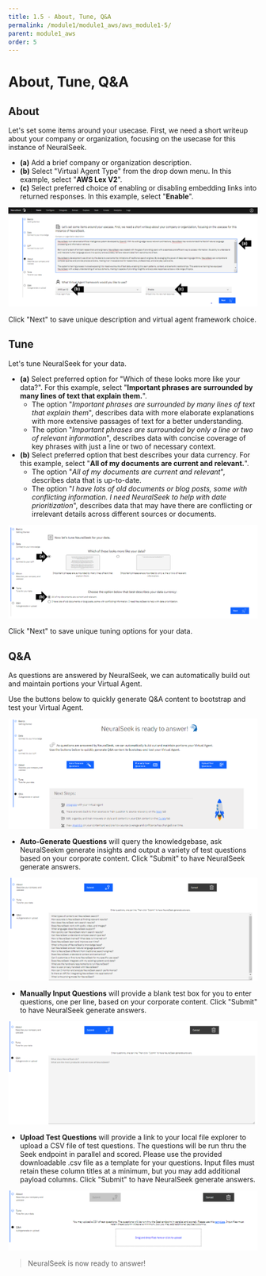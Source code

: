 ```yaml
---
title: 1.5 - About, Tune, Q&A
permalink: /module1/module1_aws/aws_module1-5/
parent: module1_aws
order: 5
---
```


# About, Tune, Q&A

## About

Let's set some items around your usecase. First, we need a short writeup about your company or organization, focusing on the usecase for this instance of NeuralSeek.

- **(a)** Add a brief company or organization description. 
- **(b)** Select "Virtual Agent Type" from the drop down menu. In this example, select "**AWS Lex V2**".
- **(c)** Select preferred choice of enabling or disabling embedding links into returned responses. In this example, select "**Enable**". 

![image1](images/1.5.1.png)

Click "Next" to save unique description and virtual agent framework choice. 

## Tune

Let's tune NeuralSeek for your data.

- **(a)** Select preferred option for "Which of these looks more like your data?". For this example, select "**Important phrases are surrounded by many lines of text that explain them.**". 
    - The option "*Important phrases are surrounded by many lines of text that explain them*", describes data with more elaborate explanations with more extensive passages of text for a better understanding.  
    - The option "*Important phrases are surrounded by only a line or two of relevant information*", describes data with concise coverage of key phrases with just a line or two of necessary context. 
- **(b)** Select preferred option that best describes your data currency. For this example, select "**All of my documents are current and relevant.**". 
    - The option "*All of my documents are current and relevant*", describes data that is up-to-date.
    - The option "*I have lots of old documents or blog posts, some with conflicting information. I need NeuralSeek to help with date prioritization*", describes data that may have there are conflicting or irrelevant details across different sources or documents.

![image2](images/1.5.2.png)

Click "Next" to save unique tuning options for your data.

## Q&A

As questions are answered by NeuralSeek, we can automatically build out and maintain portions your Virtual Agent.

Use the buttons below to quickly generate Q&A content to bootstrap and test your Virtual Agent.

![image3](images/1.5.3.png) 

- **Auto-Generate Questions** will query the knowledgebase, ask NeuralSeekm generate insights and output a variety of test questions based on your corporate content. Click "Submit" to have NeuralSeek generate answers. 

![image3](images/1.5.4.png) 

- **Manually Input Questions** will provide a blank test box for you to enter questions, one per line, based on your corporate content. Click "Submit" to have NeuralSeek generate answers. 

![image4](images/1.5.6.png)

- **Upload Test Questions** will provide a link to your local file explorer to upload a CSV file of test questions. The questions will be run thru the Seek endpoint in parallel and scored. Please use the provided downloadable .csv file as a template for your questions.  Input files must retain these column titles at a minimum, but you may add additional payload columns. Click "Submit" to have NeuralSeek generate answers. 

![image5](images/1.5.8.png)

> NeuralSeek is now ready to answer!